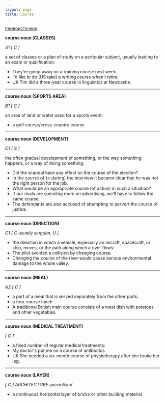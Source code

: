```yaml
---
layout: page
title: Course
---
```


[первоисточник](https://dictionary.cambridge.org/ru/словарь/английский/course)

**course noun (CLASSES)**

_A1 [ C ]_

a set of classes or a plan of study on a particular subject, usually leading to an exam or qualification:
- They're going away on a training course next week.
- I'd like to do (US take) a writing course when I retire.
- UK Tim did a three-year course in linguistics at Newcastle.

---

**course noun (SPORTS AREA)**

_B1 [ C ]_

an area of land or water used for a sports event:
- a golf course/cross-country course

---

**course noun (DEVELOPMENT)**

_C1 [ S ]_

the often gradual development of something, or the way something happens, or a way of doing something:
- Did the scandal have any effect on the course of the election?
- In the course of (= during) the interview it became clear that he was not the right person for the job.
- What would be an appropriate course (of action) in such a situation?
- If our rivals are spending more on advertising, we'll have to follow the same course.
- The defendants are also accused of attempting to pervert the course of justice.

---

**course noun (DIRECTION)**

_C1 [ C usually singular, U ]_
- the direction in which a vehicle, especially an aircraft, spacecraft, or ship, moves, or the path along which a river flows:
- The pilot avoided a collision by changing course.
- Changing the course of the river would cause serious environmental damage to the whole valley.

---

**course noun (MEAL)**

_A2 [ C ]_
- a part of a meal that is served separately from the other parts:
- a four-course lunch
- A traditional British main course consists of a meat dish with potatoes and other vegetables.

---

**course noun (MEDICAL TREATMENT)**

_[ C ]_
- a fixed number of regular medical treatments:
- My doctor's put me on a course of antibiotics.
- UK She needed a six-month course of physiotherapy after she broke her leg.

---

**course noun (LAYER)**

_[ C ]   ARCHITECTURE   specialized_

- a continuous horizontal layer of bricks or other building material
